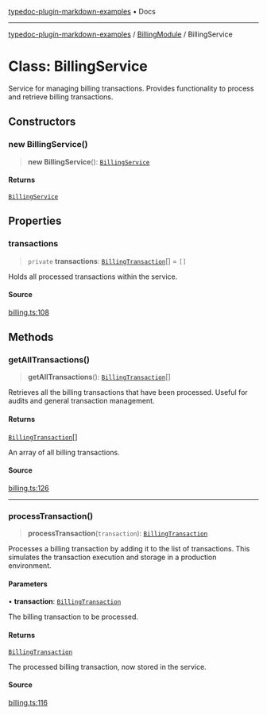 [typedoc-plugin-markdown-examples](../../README.md) • Docs

***

[typedoc-plugin-markdown-examples](../../modules.md) / [BillingModule](../README.md) / BillingService

# Class: BillingService

Service for managing billing transactions.
Provides functionality to process and retrieve billing transactions.

## Constructors

### new BillingService()

> **new BillingService**(): [`BillingService`](BillingService.md)

#### Returns

[`BillingService`](BillingService.md)

## Properties

### transactions

> `private` **transactions**: [`BillingTransaction`](../interfaces/BillingTransaction.md)[] = `[]`

Holds all processed transactions within the service.

#### Source

[billing.ts:108](https://github.com/typedoc2md/typedoc-plugin-markdown-examples/blob/bacb1c2264a9626cba5f9e7959f4fc899171a745/examples/src/billing.ts#L108)

## Methods

### getAllTransactions()

> **getAllTransactions**(): [`BillingTransaction`](../interfaces/BillingTransaction.md)[]

Retrieves all the billing transactions that have been processed.
Useful for audits and general transaction management.

#### Returns

[`BillingTransaction`](../interfaces/BillingTransaction.md)[]

An array of all billing transactions.

#### Source

[billing.ts:126](https://github.com/typedoc2md/typedoc-plugin-markdown-examples/blob/bacb1c2264a9626cba5f9e7959f4fc899171a745/examples/src/billing.ts#L126)

***

### processTransaction()

> **processTransaction**(`transaction`): [`BillingTransaction`](../interfaces/BillingTransaction.md)

Processes a billing transaction by adding it to the list of transactions.
This simulates the transaction execution and storage in a production environment.

#### Parameters

• **transaction**: [`BillingTransaction`](../interfaces/BillingTransaction.md)

The billing transaction to be processed.

#### Returns

[`BillingTransaction`](../interfaces/BillingTransaction.md)

The processed billing transaction, now stored in the service.

#### Source

[billing.ts:116](https://github.com/typedoc2md/typedoc-plugin-markdown-examples/blob/bacb1c2264a9626cba5f9e7959f4fc899171a745/examples/src/billing.ts#L116)
